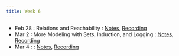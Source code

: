 ```yaml
---
title: Week 6
---
```


- Feb 28 : Relations and Reachability : [Notes](https://hackmd.io/@lfs/HkmlbZKlc), [Recording](https://brown.hosted.panopto.com/Panopto/Pages/Viewer.aspx?id=c77fdad6-b5d2-40ab-976c-ae2900f644d8)
- Mar 2 : More Modeling with Sets, Induction, and Logging : [Notes](https://hackmd.io/@lfs/BkT4rC3lq), [Recording](https://brown.zoom.us/rec/share/OJ1pWTMQKcgI4HSDkgcnahhfTYMLed05vW7nYdaoc9SGTF6WWvADGZQg4-kPvGDQ.4NgBvZ6lGQcPiPDD)
- Mar 4 : : [Notes](#), [Recording]()

